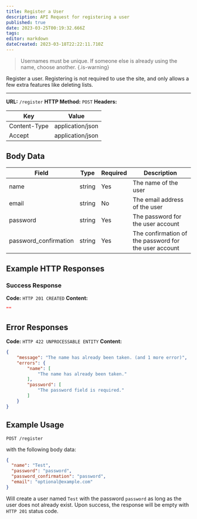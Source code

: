 ```yaml
---
title: Register a User
description: API Request for registering a user
published: true
date: 2023-03-25T00:19:32.666Z
tags: 
editor: markdown
dateCreated: 2023-03-18T22:22:11.710Z
---
```


> Usernames must be unique. If someone else is already using the name, choose another.
{.is-warning}

Register a user. Registering is not required to use the site, and only allows a few extra features like deleting lists.

___


**URL:** `/register`
**HTTP Method:** `POST`
**Headers:**

| Key | Value |
|-----|-------|
| Content-Type | application/json |
| Accept | application/json |


## Body Data

| Field |	Type | Required | Description |
|-------|------|----------|-------------|
| name  |string| Yes | The name of the user |
| email	|string| No |The email address of the user |
| password | string | Yes | The password for the user account |
| password_confirmation | string| Yes | The confirmation of the password for the user account |

## Example HTTP Responses

### Success Response

**Code:** `HTTP 201 CREATED`
**Content:**

```json
""
```

## Error Responses

**Code:** `HTTP 422 UNPROCESSABLE ENTITY`
**Content:**
```json
{
    "message": "The name has already been taken. (and 1 more error)",
    "errors": {
        "name": [
            "The name has already been taken."
        ],
        "password": [
            "The password field is required."
        ]
    }
}
```

## Example Usage

`POST /register`

with the following body data:

```json
{
  "name": "Test",
  "password": "password",
  "password_confirmation": "password",
  "email": "optional@example.com"
}
```

Will create a user named `Test` with the password `password` as long as the user does not already exist. Upon success, the response will be empty with `HTTP 201` status code.